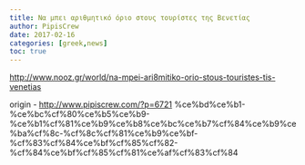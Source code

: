 ```yaml
---
title: Να μπει αριθμητικό όριο στους τουρίστες της Βενετίας
author: PipisCrew
date: 2017-02-16
categories: [greek,news]
toc: true
---
```


http://www.nooz.gr/world/na-mpei-ari8mitiko-orio-stous-touristes-tis-venetias

origin - http://www.pipiscrew.com/?p=6721 %ce%bd%ce%b1-%ce%bc%cf%80%ce%b5%ce%b9-%ce%b1%cf%81%ce%b9%ce%b8%ce%bc%ce%b7%cf%84%ce%b9%ce%ba%cf%8c-%cf%8c%cf%81%ce%b9%ce%bf-%cf%83%cf%84%ce%bf%cf%85%cf%82-%cf%84%ce%bf%cf%85%cf%81%ce%af%cf%83%cf%84